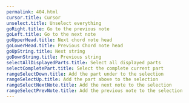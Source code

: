 ```yaml
---
permalink: 404.html
cursor.title: Cursor
unselect.title: Unselect everything
goRight.title: Go to the previous note
goLeft.title: Go to the next note
goUpperHead.title: Next chord note head
goLowerHead.title: Previous Chord note head
goUpString.title: Next string
goDownString.title: Previous string
selectAllDisplayedParts.title: Select all displayed parts
selectCompletePart.title: Select the complete current part
rangeSelectDown.title: Add the part under to the selection
rangeSelectUp.title: Add the part above to the selection
rangeSelectNextNote.title: Add the next note to the selection
rangeSelectPrevNote.title: Add the previous note to the selection
---
```

